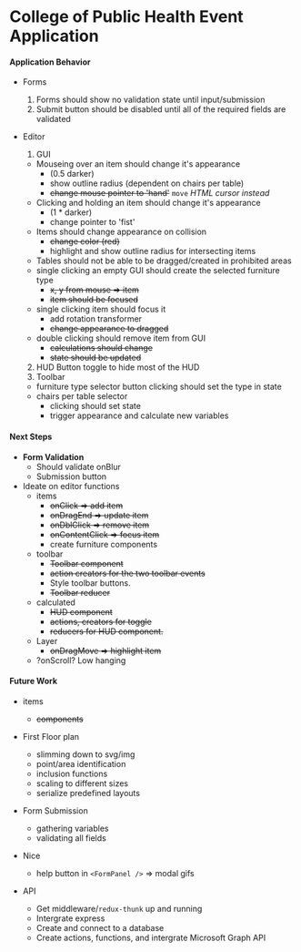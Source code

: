 # College of Public Health Event Application

#### Application Behavior

- Forms
  1. Forms should show no validation state until input/submission
  2. Submit button should be disabled until all of the required fields are validated

- Editor
  1. GUI
    - Mouseing over an item should change it's appearance 
      * (0.5 darker)
      * show outline radius (dependent on chairs per table)
      * ~~change mouse pointer to 'hand'~~ `move` *HTML cursor instead*
    - Clicking and holding an item should change it's appearance 
      * (1 * darker)
      * change pointer to 'fist'
    - Items should change appearance on collision
      * ~~change color (red)~~
      * highlight and show outline radius for intersecting items
    - Tables should not be able to be dragged/created in prohibited areas
    - single clicking an empty GUI should create the selected furniture type
      * ~~x, y from mouse => item~~
      * ~~item should be focused~~
    - single clicking item should focus it
      * add rotation transformer
      * ~~change appearance to dragged~~
    - double clicking should remove item from GUI
      * ~~calculations should change~~
      * ~~state should be updated~~
  2. HUD
    Button toggle to hide most of the HUD
  3. Toolbar
    * furniture type selector button
      clicking should set the type in state
    * chairs per table selector
      * clicking should set state
      * trigger appearance and calculate new variables


#### Next Steps

- **Form Validation**
  * Should validate onBlur
  * Submission button 
- Ideate on editor functions
  - items
    * ~~onClick => add item~~
    * ~~onDragEnd => update item~~
    * ~~onDblClick => remove item~~
    * ~~onContentClick => focus item~~
    * create furniture components
  - toolbar
    * ~~Toolbar component~~
    * ~~action creators for the two toolbar events~~
    * Style toolbar buttons.
    * ~~Toolbar reducer~~
  - calculated
    * ~~HUD component~~
    * ~~actions, creators for toggle~~
    * ~~reducers for HUD component.~~
  - Layer
    * ~~onDragMove => highlight item~~
  - ?onScroll? Low hanging


#### Future Work

- items
  * ~~components~~

- First Floor plan
  * slimming down to svg/img
  * point/area identification
  * inclusion functions
  * scaling to different sizes
  * serialize predefined layouts

- Form Submission
  * gathering variables
  * validating all fields

- Nice
  * help button in `<FormPanel />` => modal gifs

- API
  * Get middleware/`redux-thunk` up and running
  * Intergrate express
  * Create and connect to a database
  * Create actions, functions, and intergrate Microsoft Graph API